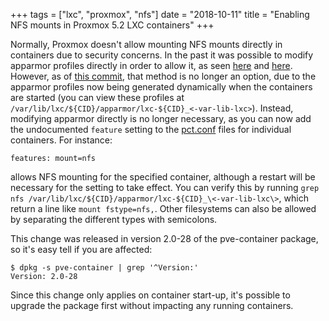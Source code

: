 +++
tags = ["lxc", "proxmox", "nfs"]
date = "2018-10-11"
title = "Enabling NFS mounts in Proxmox 5.2 LXC containers"
+++

Normally, Proxmox doesn't allow mounting NFS mounts directly in containers due to security concerns. In the past it was possible to modify apparmor profiles directly in order to allow it, as seen [here](https://forum.proxmox.com/threads/lxc-nfs.23763/) and [here](https://www.svennd.be/mount-nfs-lxc-proxmox/). However, as of [this commit](https://git.proxmox.com/?p=pve-container.git;a=commit;h=5a63f1c5d3b995dd682a70e7fbd1364240e09278), that method is no longer an option, due to the apparmor profiles now being generated dynamically when the containers are started (you can view these profiles at `/var/lib/lxc/${CID}/apparmor/lxc-${CID}_<-var-lib-lxc>`). Instead, modifying apparmor directly is no longer necessary, as you can now add the undocumented `feature` setting to the [pct.conf](https://pve.proxmox.com/wiki/Manual:_pct.conf) files for individual containers. For instance:

```
features: mount=nfs
```

allows NFS mounting for the specified container, although a restart will be necessary for the setting to take effect. You can verify this by running `grep nfs /var/lib/lxc/${CID}/apparmor/lxc-${CID}_\<-var-lib-lxc\>`, which return a line like `mount fstype=nfs,`. Other filesystems can also be allowed by separating the different types with semicolons.

This change was released in version 2.0-28 of the pve-container package, so it's easy tell if you are affected:

```
$ dpkg -s pve-container | grep '^Version:'
Version: 2.0-28
```

Since this change only applies on container start-up, it's possible to upgrade the package first without impacting any running containers.
